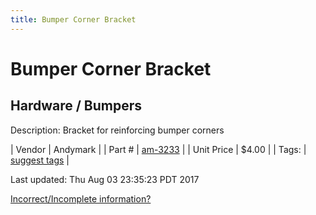 ```yaml
---
title: Bumper Corner Bracket
---
```


# Bumper Corner Bracket
## Hardware / Bumpers
Description: 	Bracket for reinforcing bumper corners 

| Vendor | Andymark | 
| Part # | [am-3233](http://www.andymark.com/AM14U3-p/am-3233.htm) | 
| Unit Price | $4.00 | 
| Tags: | [suggest tags](https://docs.google.com/forms/d/e/1FAIpQLSeWyY8v3RgOty-MyWmh9U0iivNYN_molChYyS-0U-o-kOAv_g/viewform) | 

Last updated: Thu Aug 03 23:35:23 PDT 2017

 [Incorrect/Incomplete information?](https://docs.google.com/forms/d/e/1FAIpQLSeWyY8v3RgOty-MyWmh9U0iivNYN_molChYyS-0U-o-kOAv_g/viewform)